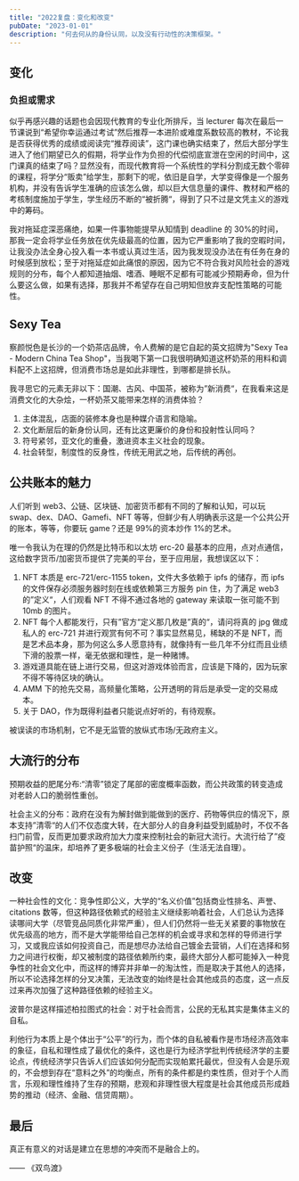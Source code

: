 ```yaml
---
title: "2022复盘：变化和改变"
pubDate: "2023-01-01"
description: "何去何从的身份认同，以及没有行动性的决策框架。"
---
```


## 变化

### 负担或需求

似乎再感兴趣的话题也会因现代教育的专业化所排斥，当 lecturer 每次在最后一节课说到“希望你幸运通过考试”然后推荐一本进阶或难度系数较高的教材，不论我是否获得优秀的成绩或阅读完“推荐阅读”，这门课也确实结束了，然后大部分学生进入了他们期望已久的假期，将学业作为负担的代偿彻底宣泄在空闲的时间中，这门课真的结束了吗？显然没有，而现代教育将一个系统性的学科分割成无数个零碎的课程，将学分“贩卖”给学生，那剩下的呢，依旧是自学，大学变得像是一个服务机构，并没有告诉学生准确的应该怎么做，却以巨大信息量的课件、教材和严格的考核制度施加于学生，学生经历不断的“被折腾“，得到了只不过是文凭主义的游戏中的筹码。

我对拖延症深恶痛绝，如果一件事物能提早从知情到 deadline 的 30%的时间，那我一定会将学业任务放在优先级最高的位置，因为它严重影响了我的空暇时间，让我没办法全身心投入看一本书或认真过生活，因为我发现没办法在有任务在身的时候感到放松；至于对拖延症如此痛恨的原因，因为它不符合我对风险社会的游戏规则的分布，每个人都知道抽烟、嗜酒、睡眠不足都有可能减少预期寿命，但为什么要这么做，如果有选择，那我并不希望存在自己明知但放弃支配性策略的可能性。

## Sexy Tea

察颜悦色是长沙的一个奶茶店品牌，令人费解的是它自起的英文招牌为"Sexy Tea - Modern China Tea Shop"，当我喝下第一口我很明确知道这杯奶茶的用料和调料配不上这招牌，但消费市场总是如此非理性，到哪都是排长队。

我寻思它的元素无非以下：国潮、古风、中国茶，被称为”新消费“，在我看来这是消费文化的大杂烩，一杯奶茶又能带来怎样的消费体验？

1. 主体混乱，店面的装修本身也是种媒介语言和隐喻。
2. 文化断层后的新身份认同，还有比这更廉价的身份和投射性认同吗？
3. 符号紧邻，亚文化的重叠，激进资本主义社会的现象。
4. 社会转型，制度性的反身性，传统无用武之地，后传统的再创。

## 公共账本的魅力

人们听到 web3、公链、区块链、加密货币都有不同的了解和认知，可以玩 swap、dex、DAO、Gamefi、NFT 等等，但鲜少有人明确表示这是一个公共公开的账本，等等，你要玩 game？还是 99%的资本炒作 1%的艺术。

唯一令我认为在理的仍然是比特币和以太坊 erc-20 最基本的应用，点对点通信，这给数字货币/加密货币提供了完美的平台，至于应用层，我想误区以下：

1. NFT 本质是 erc-721/erc-1155 token，文件大多依赖于 ipfs 的储存，而 ipfs 的文件保存必须服务器时刻在线或依赖第三方服务 pin 住，为了满足 web3 的”定义“，人们观看 NFT 不得不通过各地的 gateway 来读取一张可能不到 10mb 的图片。
2. NFT 每个人都能发行，只有”官方“定义那几枚是”真的“，请问将真的 jpg 做成私人的 erc-721 并进行观赏有何不可？事实显然易见，稀缺的不是 NFT，而是艺术品本身，那为何这么多人愿意持有，就像持有一些几年不分红而且业绩下滑的股票一样，毫无依据和理性，是一种赌博。
3. 游戏道具能在链上进行交易，但这对游戏体验而言，应该是下降的，因为玩家不得不等待区块的确认。
4. AMM 下的抢先交易，高频量化策略，公开透明的背后是承受一定的交易成本。
5. 关于 DAO，作为既得利益者只能说点好听的，有待观察。

被误读的市场机制，它不是无监管的放纵式市场/无政府主义。

## 大流行的分布

预期收益的肥尾分布:“清零”锁定了尾部的密度概率函数，而公共政策的转变造成对老龄人口的脆弱性重创。

社会主义的分布：政府在没有为解封做到能做到的医疗、药物等供应的情况下，原本支持”清零“的人们不仅态度大转，在大部分人的自身利益受到威胁时，不仅不各扫门前雪，反而更加要求政府加大力度来控制社会的新冠大流行。大流行给了”疫苗护照“的温床，却培养了更多极端的社会主义份子（生活无法自理）。

## 改变

一种社会性的文化：竞争性即公义，大学的“名义价值”包括商业性排名、声誉、citations 数等，但这种路径依赖式的经验主义继续影响着社会，人们总认为选择读哪间大学（尽管竞品同质化非常严重），但人们仍然将一些无关紧要的事物放在优先级高的地方，而不是大学能带给自己怎样的机会或寻求和怎样的导师进行学习，又或我应该如何投资自己，而是想尽办法给自己镀金去营销，人们在选择和努力之间进行权衡，却又被制度的路径依赖所约束，最终大部分人都可能掉入一种竞争性的社会文化中，而这样的博弈并非单一的淘汰性，而是取决于其他人的选择，所以不论选择怎样的分叉决策，无法改变的始终是社会其他成员的态度，这一点反过来再次加强了这种路径依赖的经验主义。

波普尔是这样描述柏拉图式的社会：对于社会而言，公民的无私其实是集体主义的自私。

利他行为本质上是个体出于“公平”的行为，而个体的自私被看作是市场经济高效率的象征，自私和理性成了最优化的条件，这也是行为经济学批判传统经济学的主要论点，传统经济学只告诉人们应该如何分配而实现帕累托最优，但没有人会是乐观的，不会想到存在“意料之外”的均衡点，所有的条件都是约束性质，但对于个人而言，乐观和理性维持了生存的预期，悲观和非理性很大程度是社会其他成员形成趋势的推动（经济、金融、信贷周期）。

## 最后

真正有意义的对话是建立在思想的冲突而不是融合上的。

—— 《双鸟渡》
